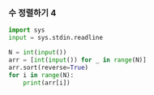 ### 수 정렬하기 4

```python
import sys
input = sys.stdin.readline

N = int(input())
arr = [int(input()) for _ in range(N)]
arr.sort(reverse=True)
for i in range(N):
    print(arr[i])
```

